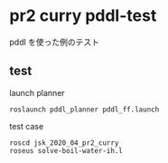 # pr2 curry pddl-test

pddl を使った例のテスト  

## test
launch planner
```
roslaunch pddl_planner pddl_ff.launch
```

test case

```
roscd jsk_2020_04_pr2_curry
roseus solve-boil-water-ih.l
```
